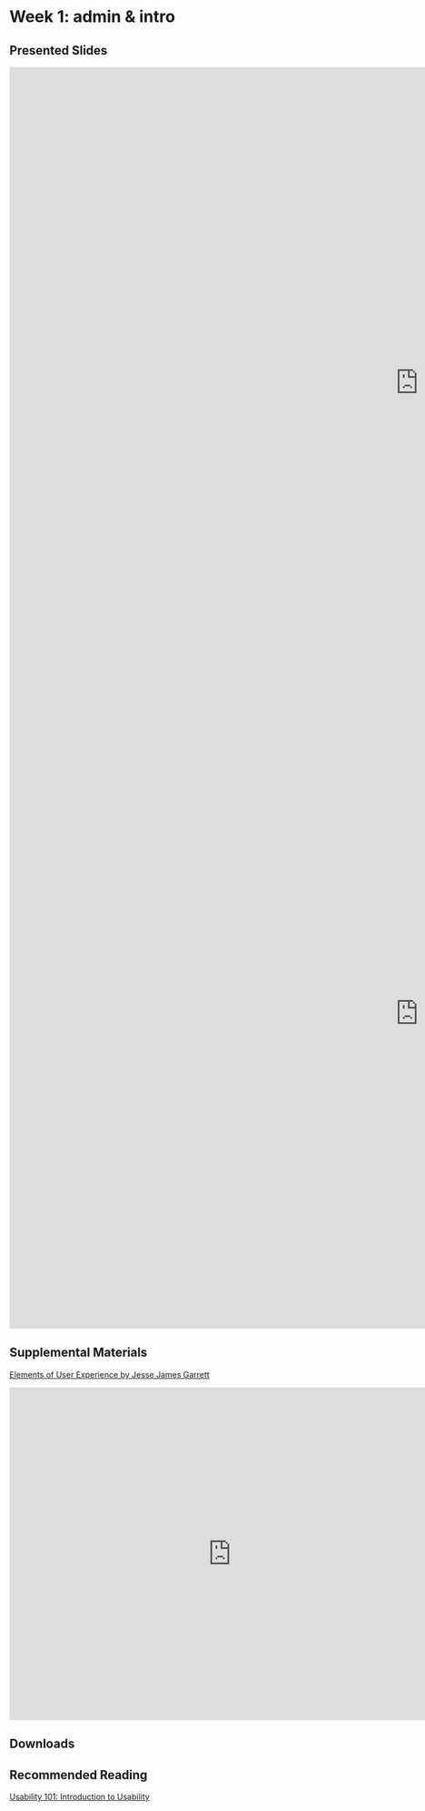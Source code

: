 # Week 1: admin & intro

## Presented Slides  
<div class="video-container-16by9"><iframe src="https://docs.google.com/presentation/d/e/2PACX-1vSZs5CHMor5gbz-hv2qWdt8ixStQwFNRXd2x8lGoK-yj1aRkn7IF2IBHg1zc7XSxmBiT6jUSL1ULN9z/embed?start=false&loop=false&delayms=60000" frameborder="0" width="1440" height="1109" allowfullscreen="true" mozallowfullscreen="true" webkitallowfullscreen="true"></iframe></div>


<div class="video-container-16by9"><iframe src="https://docs.google.com/presentation/d/e/2PACX-1vSgVH7jblMRPqlgzThm6Kt-w4k6LOizFG4NXFVF1m5LkloMCCSEx7ml8Id1rp_i2RgJ35fh1Z7B81H4/embed?start=false&loop=false&delayms=60000" frameborder="0" width="1440" height="1109" allowfullscreen="true" mozallowfullscreen="true" webkitallowfullscreen="true"></iframe></div>


## Supplemental Materials  
[Elements of User Experience by Jesse James Garrett](https://qofr.files.wordpress.com/2016/11/q-of-r-presentation-11.pdf)
<div class="responsive-container"><iframe src="https://docs.google.com/viewer?url=http://infolab.stanford.edu/pub/papers/google.pdf&embedded=true" style="width:780px; height:585px;" frameborder="0"></iframe></div>

## Downloads

## Recommended Reading  
<a class="embedly-card" data-card-controls="0" data-card-align="left" href="https://www.nngroup.com/articles/usability-101-introduction-to-usability/">Usability 101: Introduction to Usability</a>
